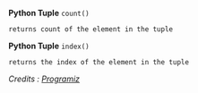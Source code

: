 **Python Tuple** `count()`

    returns count of the element in the tuple

**Python Tuple** `index()`

    returns the index of the element in the tuple


_Credits : [Programiz][Original Page]_

[Original Page]: https://www.programiz.com/python-programming/methods/tuple